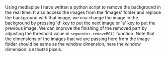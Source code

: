 Using mediapipe I have written a python script to remove the background in the real time. It also access the images from the 'Images' folder and replace
the background with that image, we cna change the image in the background by pressing 'd' key to put the next image or 'a' key to put the previous image.
We can improve the finishing of the removed part by adjusting the threshold value in `segmentor.removeBG()` function. Note that the dimensions of the images
that we are passing here from the image folder should be same as the window dimension, here the window dimension is `640x480` pixels.
